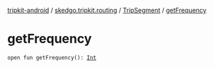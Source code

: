 [tripkit-android](../../index.md) / [skedgo.tripkit.routing](../index.md) / [TripSegment](index.md) / [getFrequency](./get-frequency.md)

# getFrequency

`open fun getFrequency(): `[`Int`](https://kotlinlang.org/api/latest/jvm/stdlib/kotlin/-int/index.html)